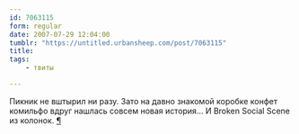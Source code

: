 ```yaml
---
id: 7063115
form: regular
date: 2007-07-29 12:04:00
tumblr: "https://untitled.urbansheep.com/post/7063115"
title:
tags:
    - твиты

---
```


<p>Пикник не вштырил ни разу. Зато на давно знакомой коробке конфет комильфо вдруг нашлась совсем новая история&hellip; И Broken Social Scene из колонок. <a href="http://twitter.com/urbansheep/statuses/174330862">¶</a></p>

